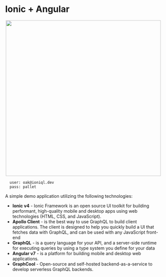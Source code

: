 # Ionic + Angular

<p align="center">
<img src="https://i.imgur.com/x1503Vc.gif" height="500px">

</p>

```
  user: oak@ioniql.dev
  pass: pallet
```

A simple demo application utilizing the following technologies:
- **Ionic v4** - Ionic Framework is an open source UI toolkit for building performant, high-quality mobile and desktop apps using web technologies (HTML, CSS, and JavaScript).
- **Apollo Client** - is the best way to use GraphQL to build client applications. The client is designed to help you quickly build a UI that fetches data with GraphQL, and can be used with any JavaScript front-end
- **GraphQL** - is a query language for your API, and a server-side runtime for executing queries by using a type system you define for your data
- **Angular v7** - is a platform for building mobile and desktop web applications.
- **GraphCool** - Open-source and self-hosted backend-as-a-service to develop serverless GraphQL backends.


